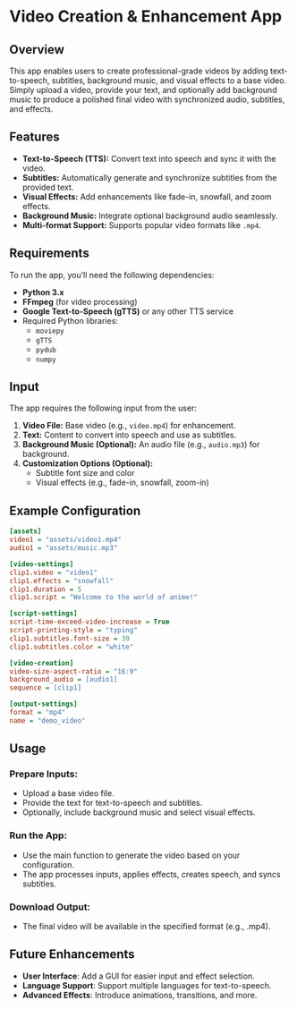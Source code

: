 # Video Creation & Enhancement App

## Overview

This app enables users to create professional-grade videos by adding text-to-speech, subtitles, background music, and visual effects to a base video. Simply upload a video, provide your text, and optionally add background music to produce a polished final video with synchronized audio, subtitles, and effects.

## Features

- **Text-to-Speech (TTS):** Convert text into speech and sync it with the video.
- **Subtitles:** Automatically generate and synchronize subtitles from the provided text.
- **Visual Effects:** Add enhancements like fade-in, snowfall, and zoom effects.
- **Background Music:** Integrate optional background audio seamlessly.
- **Multi-format Support:** Supports popular video formats like `.mp4`.

## Requirements

To run the app, you’ll need the following dependencies:

- **Python 3.x**
- **FFmpeg** (for video processing)
- **Google Text-to-Speech (gTTS)** or any other TTS service
- Required Python libraries:
  - `moviepy`
  - `gTTS`
  - `pydub`
  - `numpy`

## Input

The app requires the following input from the user:

1. **Video File:** Base video (e.g., `video.mp4`) for enhancement.
2. **Text:** Content to convert into speech and use as subtitles.
3. **Background Music (Optional):** An audio file (e.g., `audio.mp3`) for background.
4. **Customization Options (Optional):** 
   - Subtitle font size and color
   - Visual effects (e.g., fade-in, snowfall, zoom-in)

## Example Configuration
```ini
[assets]
video1 = "assets/video1.mp4"
audio1 = "assets/music.mp3"

[video-settings]
clip1.video = "video1"
clip1.effects = "snowfall"
clip1.duration = 5
clip1.script = "Welcome to the world of anime!"

[script-settings]
script-time-exceed-video-increase = True
script-printing-style = "typing"
clip1.subtitles.font-size = 30
clip1.subtitles.color = "white"

[video-creation]
video-size-aspect-ratio = "16:9"
background_audio = [audio1]
sequence = [clip1]

[output-settings]
format = "mp4"
name = "demo_video"
```

## Usage
### Prepare Inputs:
- Upload a base video file.
- Provide the text for text-to-speech and subtitles.
- Optionally, include background music and select visual effects.

### Run the App:
- Use the main function to generate the video based on your configuration.
- The app processes inputs, applies effects, creates speech, and syncs subtitles.

### Download Output:
- The final video will be available in the specified format (e.g., .mp4).

## Future Enhancements
- **User Interface**: Add a GUI for easier input and effect selection.
- **Language Support**: Support multiple languages for text-to-speech.
- **Advanced Effects**: Introduce animations, transitions, and more.